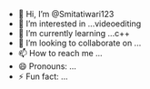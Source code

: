 - 👋 Hi, I’m @Smitatiwari123
- 👀 I’m interested in ...videoediting
- 🌱 I’m currently learning ...c++
- 💞️ I’m looking to collaborate on ...
- 📫 How to reach me ...
- 😄 Pronouns: ...
- ⚡ Fun fact: ...

<!---
Smitatiwari123/Smitatiwari123 is a ✨ special ✨ repository because its `README.md` (this file) appears on your GitHub profile.
You can click the Preview link to take a look at your changes.
--->
